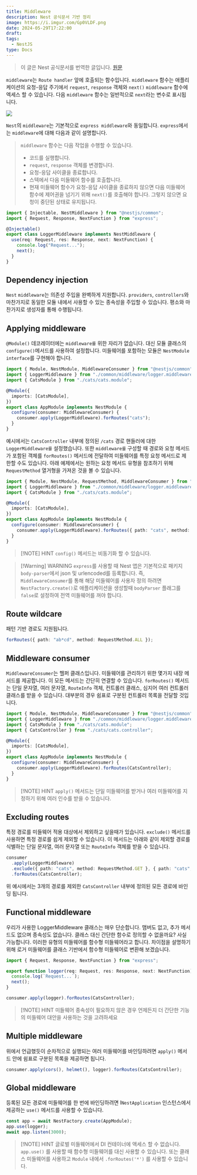 ```yaml
---
title: Middleware
description: Nest 공식문서 기반 정리
image: https://i.imgur.com/Gp0VLDF.png
date: 2024-05-29T17:22:00
draft:
tags:
  - NestJS
type: Docs
---
```


> 이 글은 Nest 공식문서를 번역한 글입니다. [원문](https://docs.nestjs.com/middleware)

`middleware`는 `Route handler` 앞에 호출되는 함수입니다. `middleware` 함수는 애플리케이션의 요청-응답 주기에서 `request`, `response` 객체와 `next()` `middleware` 함수에 엑세스 할 수 있습니다. 다음 `middleware` 함수는 일반적으로 `next`라는 변수로 표시됩니다.

![](https://i.imgur.com/LXGku0S.png)

`Nest`의 `middleware`는 기본적으로 `express middleware`와 동일합니다. `express`에서는 `middleware`에 대해 다음과 같이 설명합니다.

> `middleware` 함수는 다음 작업을 수행할 수 있습니다.
>
> - 코드를 실행합니다.
> - `request`, `response` 객체를 변경합니다.
> - 요청-응답 사이클을 종료합니다.
> - 스텍에서 다음 미들웨어 함수를 호출합니다.
> - 현재 미들웨어 함수가 요청-응답 사이클을 종료하지 않으면 다음 미들웨어 함수에 제어권을 넘기기 위해 `next()`를 호출해야 합니다. 그렇지 않으면 요청이 중단된 상태로 유지됩니다.

```typescript
import { Injectable, NestMiddleware } from "@nestjs/common";
import { Request, Response, NextFunction } from "express";

@Injectable()
export class LoggerMiddleware implements NestMiddleware {
  use(req: Request, res: Response, next: NextFunction) {
    console.log("Request...");
    next();
  }
}
```

## Dependency injection

`Nest` `middleware`는 의존성 주입을 완벽하게 지원합니다. `providers`, `controllers`와 마찬가지로 동일한 모듈 내에서 사용할 수 있는 종속성을 주입할 수 있습니다. 평소와 마찬가지로 생성자를 통해 수행됩니다.

## Applying middleware

`@Module()` 데코레이터에는 `middleware를` 위한 자리가 없습니다. 대신 모듈 클래스의 `configure()`메서드를 사용하여 설정합니다. 미들웨어를 포함하는 모듈은 `NestModule interface`를 구현해야 합니다.

```typescript
import { Module, NestModule, MiddlewareConsumer } from "@nestjs/common";
import { LoggerMiddleware } from "./common/middleware/logger.middleware";
import { CatsModule } from "./cats/cats.module";

@Module({
  imports: [CatsModule],
})
export class AppModule implements NestModule {
  configure(consumer: MiddlewareConsumer) {
    consumer.apply(LoggerMiddleware).forRoutes("cats");
  }
}
```

예시에서는 `CatsController` 내부에 정의된 `/cats` 경로 핸들러에 대한 `LoggerMiddleware를` 설정했습니다. 또한 `middleware를` 구성할 때 경로와 요청 메서드가 포함된 객체를 `forRoutes()` 메서드에 전달하여 미들웨어를 특정 요청 메서드로 제한할 수도 있습니다. 아래 예제에서는 원하는 요청 메서드 유형을 참조하기 위해 `RequestMethod` 열거형을 가져온 것을 볼 수 있습니다.

```typescript
import { Module, NestModule, RequestMethod, MiddlewareConsumer } from "@nestjs/common";
import { LoggerMiddleware } from "./common/middleware/logger.middleware";
import { CatsModule } from "./cats/cats.module";

@Module({
  imports: [CatsModule],
})
export class AppModule implements NestModule {
  configure(consumer: MiddlewareConsumer) {
    consumer.apply(LoggerMiddleware).forRoutes({ path: "cats", method: RequestMethod.GET });
  }
}
```

> [!NOTE] HINT
> `config()` 메서드는 비동기화 할 수 있습니다.

> [!Warning] WARNING
> `express`를 사용할 때 Nest 앱은 기본적으로 패키지 `body-parser`에서 json 및 urlencoded를 등록합니다. 즉, `MiddlewareConsumer`를 통해 해당 미들웨어를 사용자 정의 하려면 `NestFactory.create()`로 애플리케이션을 생성할때 `bodyParser` 플래그를 `false`로 설정하여 전역 미들웨어를 꺼야 합니다.

## Route wildcare

패턴 기반 경로도 지원됩니다.

```typescript
forRoutes({ path: "ab*cd", method: RequestMethod.ALL });
```

## Middleware consumer

`MiddlewareConsumer`는 헬퍼 클래스입니다. 미들웨어를 관리하기 위한 몇가지 내장 메서드를 제공합니다. 이 모든 메서드는 간단히 연결할 수 있습니다. `forRoutes()` 메서드는 단일 문자열, 여러 문자열, `RouteInfo` 객체, 컨트롤러 클래스, 심지어 여러 컨트롤러 클래스를 받을 수 있습니다. 대부분의 경우 쉼표로 구분된 컨트롤러 목록을 전달할 것입니다.

```typescript
import { Module, NestModule, MiddlewareConsumer } from "@nestjs/common";
import { LoggerMiddleware } from "./common/middleware/logger.middleware";
import { CatsModule } from "./cats/cats.module";
import { CatsController } from "./cats/cats.controller";

@Module({
  imports: [CatsModule],
})
export class AppModule implements NestModule {
  configure(consumer: MiddlewareConsumer) {
    consumer.apply(LoggerMiddleware).forRoutes(CatsController);
  }
}
```

> [!NOTE] HINT
> `apply()` 메서드는 단일 미들웨어를 받거나 여러 미들웨어를 지정하기 위해 여러 인수를 받을 수 있습니다.

## Excluding routes

특정 경로를 미들웨어 적용 대상에서 제외하고 싶을때가 있습니다. `exclude()` 메서드를 사용하면 특정 경로를 쉽게 제외할 수 있습니다. 이 메서드는 아래와 같이 제외할 경로를 식별하는 단일 문자열, 여러 문자열 또는 `RouteInfo` 객체를 받을 수 있습니다.

```typescript
consumer
  .apply(LoggerMiddleware)
  .exclude({ path: "cats", method: RequestMethod.GET }, { path: "cats", method: RequestMethod.POST }, "cats/(.*)")
  .forRoutes(CatsController);
```

위 예시에서는 3개의 경로를 제외한 `CatsController` 내부에 정의된 모든 경로에 바인딩 됩니다.

## Functional middleware

우리가 사용한 LoggerMiddleware 클래스는 매우 단순합니다. 맴버도 없고, 추가 메서드도 없으며 종속성도 없습니다. 클래스 대신 간단한 함수로 정의할 수 없을까요? 사실 가능합니다. 이러한 유형의 미들웨어를 함수형 미들웨어라고 합니다. 차이점을 설명하기 위해 로거 미들웨어를 클래스 기반에서 함수형 미들웨어로 변환해 보겠습니다.

```typescript
import { Request, Response, NextFunction } from "express";

export function logger(req: Request, res: Response, next: NextFunction) {
  console.log(`Request...`);
  next();
}
```

```typescript
consumer.apply(logger).forRoutes(CatsController);
```

> [!NOTE] HINT
> 미들웨어 종속성이 필요하지 않은 경우 언제든지 더 간단한 기능의 미들웨어 대안을 사용하는 것을 고려하세요

## Multiple middleware

위에서 언급했듯이 순차적으로 실행되는 여러 미들웨어를 바인딩하려면 `apply()` 메서드 안에 쉼표로 구분된 목록을 제공하면 됩니다.

```typescript
consumer.apply(cors(), helmet(), logger).forRoutes(CatsController);
```

## Global middleware

등록된 모든 경로에 미들웨어를 한 번에 바인딩하려면 I`NestApplication` 인스턴스에서 제공하는 `use()` 메서드를 사용할 수 있습니다.

```typescript
const app = await NestFactory.create(AppModule);
app.use(logger);
await app.listen(3000);
```

> [!NOTE] HINT
> 글로벌 미들웨어에서 DI 컨테이너에 액세스 할 수 없습니다. `app.use()` 를 사용할 때 함수형 미들웨어를 대신 사용할 수 있습니다. 또는 클래스 미들웨어를 사용하고 `Module` 내에서 `.forRoutes('*')` 를 사용할 수 있습니다.
